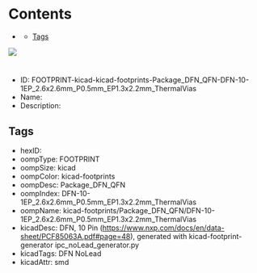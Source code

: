 



Contents
========

* [](#)
	* [Tags](#tags)
  
![][im]
# 

- ID: FOOTPRINT-kicad-kicad-footprints-Package_DFN_QFN-DFN-10-1EP_2.6x2.6mm_P0.5mm_EP1.3x2.2mm_ThermalVias
- Name: 
- Description: 

## Tags

- hexID: 
- oompType: FOOTPRINT
- oompSize: kicad
- oompColor: kicad-footprints
- oompDesc: Package_DFN_QFN
- oompIndex: DFN-10-1EP_2.6x2.6mm_P0.5mm_EP1.3x2.2mm_ThermalVias
- oompName: kicad-footprints/Package_DFN_QFN/DFN-10-1EP_2.6x2.6mm_P0.5mm_EP1.3x2.2mm_ThermalVias
- kicadDesc: DFN, 10 Pin (https://www.nxp.com/docs/en/data-sheet/PCF85063A.pdf#page=48), generated with kicad-footprint-generator ipc_noLead_generator.py
- kicadTags: DFN NoLead
- kicadAttr: smd



[im]: image.png

